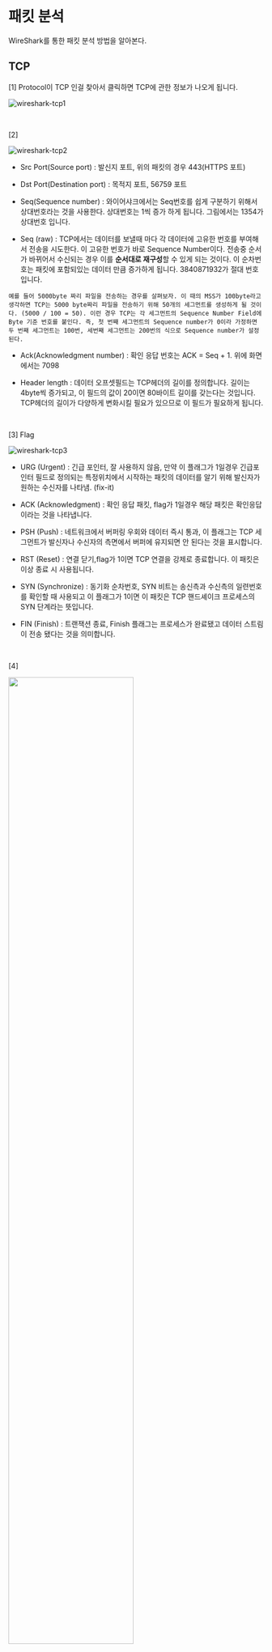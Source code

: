 
# 패킷 분석

WireShark를 통한 패킷 분석 방법을 알아본다.

## TCP

[1] Protocol이 TCP 인걸 찾아서 클릭하면 TCP에 관한 정보가 나오게 됩니다.

![wireshark-tcp1](https://user-images.githubusercontent.com/76420201/105362187-eafad680-5c3d-11eb-82ef-59c278888f06.GIF)

<br/>

[2]

![wireshark-tcp2](https://user-images.githubusercontent.com/76420201/105362478-49c05000-5c3e-11eb-8d11-c853efa93033.GIF)

- Src Port(Source port) : 발신지 포트, 위의 패킷의 경우 443(HTTPS 포트)

- Dst Port(Destination port) : 목적지 포트, 56759 포트

- Seq(Sequence number) : 와이어샤크에서는 Seq번호를 쉽게 구분하기 위해서 상대번호라는 것을 사용한다. 상대번호는 1씩 증가 하게 됩니다. 그림에서는 1354가 상대번호 입니다.

- Seq (raw) : TCP에서는 데이터를 보낼때 마다 각 데이터에 고유한 번호를 부여해서 전송을 시도한다. 이 고유한 번호가 바로 Sequence Number이다. 전송중 순서가 바뀌어서 수신되는 경우 이를 **순서대로 재구성**할 수 있게 되는 것이다. 이 순차번호는 패킷에 포함되있는 데이터 만큼 증가하게 됩니다. 3840871932가 절대 번호입니다.

```tip
예를 들어 5000byte 짜리 파일을 전송하는 경우를 살펴보자. 이 때의 MSS가 100byte라고 생각하면 TCP는 5000 byte짜리 파일을 전송하기 위해 50개의 세그먼트를 생성하게 될 것이다. (5000 / 100 = 50). 이런 경우 TCP는 각 세그먼트의 Sequence Number Field에 Byte 기준 번호를 붙인다. 즉, 첫 번째 세그먼트의 Sequence number가 0이라 가정하면 두 번째 세그먼트는 100번, 세번째 세그먼트는 200번의 식으로 Sequence number가 설정된다. 
```

- Ack(Acknowledgment number) : 확인 응답 번호는 ACK = Seq + 1. 위에 화면에서는 7098

- Header length : 데이터 오프셋필드는 TCP헤더의 길이를 정의합니다. 길이는 4byte씩 증가되고, 이 필드의 값이 20이면 80바이트 길이를 갖는다는 것입니다. TCP헤더의 길이가 다양하게 변화시킬 필요가 있으므로 이 필드가 필요하게 됩니다.

<br/>

[3] Flag

![wireshark-tcp3](https://user-images.githubusercontent.com/76420201/105363729-b4be5680-5c3f-11eb-8dd7-18062bc4bda9.GIF)

- URG (Urgent) : 긴급 포인터, 잘 사용하지 않음, 만약 이 플래그가 1일경우 긴급포인터 필드로 정의되는 특정위치에서 시작하는 패킷의 데이터를 알기 위해 발신자가 원하는 수신자를 나타냄. (fix-it)

- ACK (Acknowledgment) : 확인 응답 패킷, flag가 1일경우 해당 패킷은 확인응답이라는 것을 나타냅니다.

- PSH (Push) : 네트워크에서 버퍼링 우회와 데이터 즉시 통과, 이 플래그는 TCP 세그먼트가 발신자나 수신자의 측면에서 버퍼에 유지되면 안 된다는 것을 표시합니다.

- RST (Reset) : 연결 닫기,flag가 1이면 TCP 연결을 강제로 종료합니다. 이 패킷은 이상 종료 시 사용됩니다.

- SYN (Synchronize) : 동기화 순차번호, SYN 비트는 송신측과 수신측의 일련번호를 확인할 때 사용되고 이 플래그가 1이면 이 패킷은 TCP 핸드셰이크 프로세스의 SYN 단계라는 뜻입니다.

- FIN (Finish) : 트랜잭션 종료, Finish 플래그는 프로세스가 완료됐고 데이터 스트림이 전송 됐다는 것을 의미합니다.

<br/>

[4]

<img src = "https://user-images.githubusercontent.com/76420201/105363740-b720b080-5c3f-11eb-805a-aefd878595c0.GIF" width = "70%">


## UDP

## ICMP

## DNS


<!-- ## ARP Poison 분석 방법 

ARP 스푸핑(ARP spoofing)은 근거리 통신망(LAN) 하에서 주소 결정 프로토콜(ARP) 메시지를 이용하여 상대방의 데이터 패킷을 중간에서 가로채는 중간자 공격 기법이다. 이 공격은 데이터 링크 상의 프로토콜인 ARP 프로토콜을 이용하기 때문에 근거리상의 통신에서만 사용할 수 있는 공격이다.

이 기법을 사용한 공격의 경우 특별한 이상 증상이 쉽게 나타나지 않기 때문에 사용자는 특별한 도구를 사용하지 않는 이상 쉽게 자신이 공격당하고 있다는 사실을 확인하기 힘들다.

### ARP Spoofing 발생 증상

---

(1) 피해 시스템에서의 증상

 - 네트워크 속도 저하
 - 악성코드가 웹 페이지 시작 부분에 위치
 - 정기적인 ARP 패킷 다량 수신

 (2) 공격 시스템에서의 증상

 - 네트워크 사용량 증가
 - 정기적인 ARP 패킷 발송
 - 악성 프로그램의 프로세스 동작

 <br/>

 ### 피해 탐지 방법

 (1) ARP table을 통한 MAC주소 중복 확인

 - ARP Spoofing공격이 실행될 때 서버의 ARP 패킷을 분석하면 필요 이상의 reply패킷이 있습니다. 서버는 지속적으로 G/W와 통신하기 때문에 MAC의 주소가 ARP table에서 삭제되지 않기 때문에 request가 없는 reply패킷만 수신되지 않습니다. -->


<!-- 출처: https://soldier5683.tistory.com/18 [White-hacker] -->
